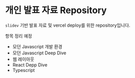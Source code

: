# 개인 발표 자료 Repository

`slidev` 기반 발표 자료 및 vercel deploy를 위한 repository입니다.

항목 정리 예정

- 모던 Javascript 개발 환경
- 모던 Javascript Deep Dive
- 웹 레이아웃
- React Depp Dive
- Typescript